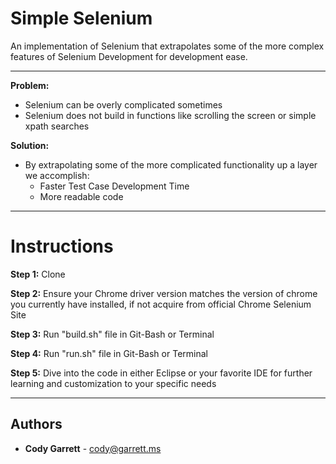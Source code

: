 # Simple Selenium
An implementation of Selenium that extrapolates some of the more complex features of Selenium Development for development ease.

---

**Problem:**

- Selenium can be overly complicated sometimes
- Selenium does not build in functions like scrolling the screen or simple xpath searches 

**Solution:**
- By extrapolating some of the more complicated functionality up a layer we accomplish:
   - Faster Test Case Development Time
   - More readable code

---

# Instructions

**Step 1:**
Clone

**Step 2:**
Ensure your Chrome driver version matches the version of chrome you currently have installed, if not acquire from official Chrome Selenium Site

**Step 3:**
Run "build.sh" file in Git-Bash or Terminal

**Step 4:**
Run "run.sh" file in Git-Bash or Terminal

**Step 5:**
Dive into the code in either Eclipse or your favorite IDE for further learning and customization to your specific needs

---

## Authors

* **Cody Garrett** - [cody@garrett.ms](mailto:cody@garrett.ms)